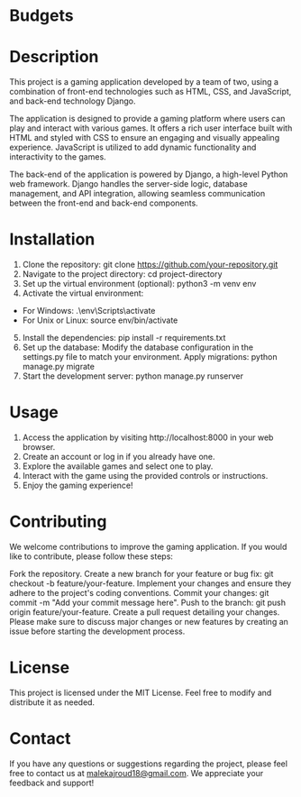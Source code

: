 # Budgets
# Description
This project is a gaming application developed by a team of two, using a combination of front-end technologies such as HTML, CSS, and JavaScript, and back-end technology Django.

The application is designed to provide a gaming platform where users can play and interact with various games. It offers a rich user interface built with HTML and styled with CSS to ensure an engaging and visually appealing experience. JavaScript is utilized to add dynamic functionality and interactivity to the games.

The back-end of the application is powered by Django, a high-level Python web framework. Django handles the server-side logic, database management, and API integration, allowing seamless communication between the front-end and back-end components.

# Installation
1) Clone the repository: git clone https://github.com/your-repository.git
2) Navigate to the project directory: cd project-directory
3) Set up the virtual environment (optional): python3 -m venv env
4) Activate the virtual environment:
* For Windows: .\env\Scripts\activate
* For Unix or Linux: source env/bin/activate
5) Install the dependencies: pip install -r requirements.txt
6) Set up the database:
Modify the database configuration in the settings.py file to match your environment.
Apply migrations: python manage.py migrate
7) Start the development server: python manage.py runserver
# Usage
1) Access the application by visiting http://localhost:8000 in your web browser.
2) Create an account or log in if you already have one.
3) Explore the available games and select one to play.
4) Interact with the game using the provided controls or instructions.
5) Enjoy the gaming experience!
# Contributing
We welcome contributions to improve the gaming application. If you would like to contribute, please follow these steps:

Fork the repository.
Create a new branch for your feature or bug fix: git checkout -b feature/your-feature.
Implement your changes and ensure they adhere to the project's coding conventions.
Commit your changes: git commit -m "Add your commit message here".
Push to the branch: git push origin feature/your-feature.
Create a pull request detailing your changes.
Please make sure to discuss major changes or new features by creating an issue before starting the development process.

# License
This project is licensed under the MIT License. Feel free to modify and distribute it as needed.

# Contact
If you have any questions or suggestions regarding the project, please feel free to contact us at malekajroud18@gmail.com. We appreciate your feedback and support!
